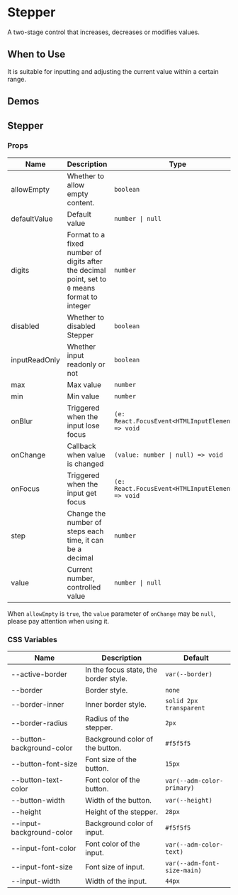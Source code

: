 # Stepper

A two-stage control that increases, decreases or modifies values.

## When to Use

It is suitable for inputting and adjusting the current value within a certain range.

## Demos

<code src="./demos/demo1.tsx"></code>

<code src="./demos/demo2.tsx"></code>

## Stepper

### Props

| Name          | Description                                                                                    | Type                                              | Default |
| ------------- | ---------------------------------------------------------------------------------------------- | ------------------------------------------------- | ------- |
| allowEmpty    | Whether to allow empty content.                                                                | `boolean`                                         | `false` |
| defaultValue  | Default value                                                                                  | `number \| null`                                  | `0`     |
| digits        | Format to a fixed number of digits after the decimal point, set to `0` means format to integer | `number`                                          | -       |
| disabled      | Whether to disabled Stepper                                                                    | `boolean`                                         | `false` |
| inputReadOnly | Whether input readonly or not                                                                  | `boolean`                                         | `false` |
| max           | Max value                                                                                      | `number`                                          | -       |
| min           | Min value                                                                                      | `number`                                          | -       |
| onBlur        | Triggered when the input lose focus                                                            | `(e: React.FocusEvent<HTMLInputElement>) => void` | -       |
| onChange      | Callback when value is changed                                                                 | `(value: number \| null) => void`                 | -       |
| onFocus       | Triggered when the input get focus                                                             | `(e: React.FocusEvent<HTMLInputElement>) => void` | -       |
| step          | Change the number of steps each time, it can be a decimal                                      | `number`                                          | `1`     |
| value         | Current number, controlled value                                                               | `number \| null`                                  | -       |

When `allowEmpty` is `true`, the `value` parameter of `onChange` may be `null`, please pay attention when using it.

### CSS Variables

| Name                      | Description                           | Default                     |
| ------------------------- | ------------------------------------- | --------------------------- |
| --active-border           | In the focus state, the border style. | `var(--border)`             |
| --border                  | Border style.                         | `none`                      |
| --border-inner            | Inner border style.                   | `solid 2px transparent`     |
| --border-radius           | Radius of the stepper.                | `2px`                       |
| --button-background-color | Background color of the button.       | `#f5f5f5`                   |
| --button-font-size        | Font size of the button.              | `15px`                      |
| --button-text-color       | Font color of the button.             | `var(--adm-color-primary)`  |
| --button-width            | Width of the button.                  | `var(--height)`             |
| --height                  | Height of the stepper.                | `28px`                      |
| --input-background-color  | Background color of input.            | `#f5f5f5`                   |
| --input-font-color        | Font color of the input.              | `var(--adm-color-text)`     |
| --input-font-size         | Font size of input.                   | `var(--adm-font-size-main)` |
| --input-width             | Width of the input.                   | `44px`                      |
